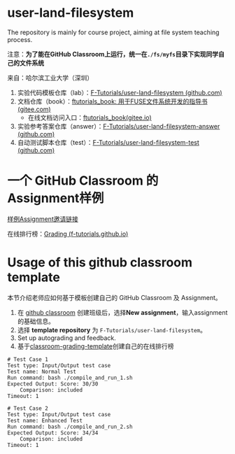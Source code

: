 # user-land-filesystem
The repository is mainly for course project, aiming at file system teaching process.

注意：**为了能在GitHub Classroom上运行，统一在`./fs/myfs`目录下实现同学自己的文件系统**

来自：哈尔滨工业大学（深圳）

1. 实验代码模板仓库（lab）：[F-Tutorials/user-land-filesystem (github.com)](https://github.com/F-Tutorials/user-land-filesystem)
2. 文档仓库（book）：[ftutorials_book: 用于FUSE文件系统开发的指导书 (gitee.com)](https://gitee.com/ftutorials/ftutorials_book)
   - 在线文档访问入口：[ftutorials_book(gitee.io)](http://ftutorials.gitee.io/ftutorials_book/)
3. 实验参考答案仓库（answer）：[F-Tutorials/user-land-filesystem-answer (github.com)](https://github.com/F-Tutorials/user-land-filesystem-answer)
4. 自动测试脚本仓库（test）：[F-Tutorials/user-land-filesystem-test (github.com)](https://github.com/F-Tutorials/user-land-filesystem-test)

# 一个 GitHub Classroom 的Assignment样例

[样例Assignment邀请链接](https://classroom.github.com/a/2boEflco)

在线排行榜：[Grading (f-tutorials.github.io)](https://f-tutorials.github.io/classroom-grading/)

# Usage of this github classroom template

本节介绍老师应如何基于模板创建自己的 GitHub Classroom 及 Assignment。

1. 在 [github classroom](https://classroom.github.com/classrooms) 创建班级后，选择**New assignment**，输入assignment的基础信息。
2. 选择 **template repository** 为 `F-Tutorials/user-land-filesystem`。
3.  Set up autograding and feedback.
4. 基于[classroom-grading-template](https://github.com/os2edu/classroom-grading-template)创建自己的在线排行榜

```
# Test Case 1
Test type: Input/Output test case
Test name: Normal Test
Run command: bash ./compile_and_run_1.sh
Expected Output: Score: 30/30
	Comparison: included
Timeout: 1
```

```
# Test Case 2
Test type: Input/Output test case
Test name: Enhanced Test
Run command: bash ./compile_and_run_2.sh
Expected Output: Score: 34/34
	Comparison: included
Timeout: 1
```
